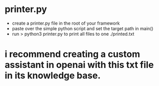 # printer.py

- create a printer.py file in the root of your framework
- paste over the simple python script and set the target path in main()
- run > python3 printer.py to print all files to one ./printed.txt

# i recommend creating a custom assistant in openai with this txt file in its knowledge base.
